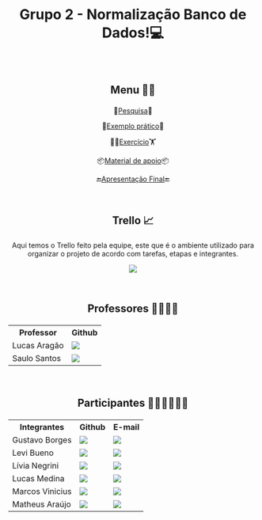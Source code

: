 # <p align="center"> Grupo 2 - Normalização Banco de Dados!💻 </p>
&nbsp;
## <p align="center"> Menu 👨‍💻 </p>
  <p align="center"> 📝<a href="https://github.com/Marcaum04/Normalizacao-G2M/tree/main/Projeto_Normaliza%C3%A7%C3%A3o/Pesquisa">Pesquisa</a>📝 </p>
  <p align="center"> 🛶<a href="https://github.com/Marcaum04/Normalizacao-G2M/tree/main/Projeto_Normaliza%C3%A7%C3%A3o/Exemplos_Pr%C3%A1ticos">Exemplo prático</a>🛶 </p>
  <p align="center"> 🏋️‍♀️<a href="https://github.com/Marcaum04/Normalizacao-G2M/tree/main/Projeto_Normaliza%C3%A7%C3%A3o/Exerc%C3%ADcios">Exercício</a>🏋️‍ </p>
  <p align="center"> 📦<a href="https://github.com/Marcaum04/Normalizacao-G2M/tree/main/Projeto_Normaliza%C3%A7%C3%A3o/Material_Apoio">Material de apoio</a>📦 </p>
  <p align="center"> 🔚<a href="https://github.com/Marcaum04/Normalizacao-G2M/tree/main/Projeto_Normaliza%C3%A7%C3%A3o/Apresenta%C3%A7%C3%A3o_Final">Apresentação Final</a>🔚 </p>
&nbsp;

## <p align="center">Trello 📈</p>
<p align="center">Aqui temos o Trello feito pela equipe, este que é o ambiente utilizado para organizar o projeto de acordo com tarefas, etapas e integrantes.</p>


<p align="center"><a href="https://trello.com/b/daFSw7Bg/normaliza%C3%A7%C3%A3o"> <img src="https://img.shields.io/badge/Trello-0052CC?style=for-the-badge&logo=trello&logoColor=white" /> </a></p>
&nbsp;

## <p align="center">Professores 👨‍🏫👨‍🏫</p>
<table align="center">
  <tr>
    <th>Professor</th>
    <th>Github</th>
  </tr>
  <tr>
    <td>Lucas Aragão</td>
    <td> <a href="https://github.com/LUCASDESENVOLVEDOR"> <img src="https://img.shields.io/badge/GitHub-100000?style=for-the-badge&logo=github&logoColor=white" /> </a></td>
  </tr>
  <tr>
    <td>Saulo Santos</td>
    <td><a href="https://github.com/Saulomsantos"> <img src="https://img.shields.io/badge/GitHub-100000?style=for-the-badge&logo=github&logoColor=white" /> </a> </td>
  </tr>
</table>
&nbsp;

## <p align="center">Participantes 👦👦👦👩👦👦</p>
<table align="center">
  <tr>
    <th>Integrantes</th>
    <th>Github</th>
    <th>E-mail</th>
  </tr>
  <tr>
    <td>Gustavo Borges</td>
    <td> <a href="https://github.com/GustavoBorgesSouza"> <img src="https://img.shields.io/badge/GitHub-100000?style=for-the-badge&logo=github&logoColor=white" /> </a></td>
    <td> <a href="mailto:sgustavo.borges10@gmail.com"> <img src="https://img.shields.io/badge/Gmail-D14836?style=for-the-badge&logo=gmail&logoColor=white" /> </a></td>
  </tr>
  <tr>
    <td>Levi Bueno</td>
    <td> <a href="https://github.com/levlzlnxD"> <img src="https://img.shields.io/badge/GitHub-100000?style=for-the-badge&logo=github&logoColor=white" /> </a> </td>
    <td><a href="mailto:lbds.bueno@gmail.com"> <img src="https://img.shields.io/badge/Gmail-D14836?style=for-the-badge&logo=gmail&logoColor=white" /> </a></td>
  </tr>
   <tr>
    <td>Lívia Negrini</td>
    <td> <a href="https://github.com/livianegrini"> <img src="https://img.shields.io/badge/GitHub-100000?style=for-the-badge&logo=github&logoColor=white" /> </a>  </td>
    <td><a href="mailto:liviasnegrini2004@gmail.com"> <img src="https://img.shields.io/badge/Gmail-D14836?style=for-the-badge&logo=gmail&logoColor=white" /> </a></td>
  </tr>
  <tr>
    <td>Lucas Medina</td>
    <td><a href="https://github.com/Lucas-M3dina"> <img src="https://img.shields.io/badge/GitHub-100000?style=for-the-badge&logo=github&logoColor=white" /> </a></td>
    <td><a href="mailto:lucas.m3dina@gmail.com"> <img src="https://img.shields.io/badge/Gmail-D14836?style=for-the-badge&logo=gmail&logoColor=white" /> </a></td>
  </tr>
    <tr>
    <td>Marcos Vinicius</td>
    <td><a href="https://github.com/Marcaum04"> <img src="https://img.shields.io/badge/GitHub-100000?style=for-the-badge&logo=github&logoColor=white" /> </a></td>
    <td><a href="mailto:mvinicius.oliveira04@gmail.com"> <img src="https://img.shields.io/badge/Gmail-D14836?style=for-the-badge&logo=gmail&logoColor=white" /> </a></td>
  </tr>
   <tr>
    <td>Matheus Araújo </td>
    <td><a href="https://github.com/maatheuss0"> <img src="https://img.shields.io/badge/GitHub-100000?style=for-the-badge&logo=github&logoColor=white" /> </a> </td>
    <td><a href="mailto:matheusaraujoms.machado@gmail.com"> <img src="https://img.shields.io/badge/Gmail-D14836?style=for-the-badge&logo=gmail&logoColor=white" /> </a></td>
  </tr>
</table>

